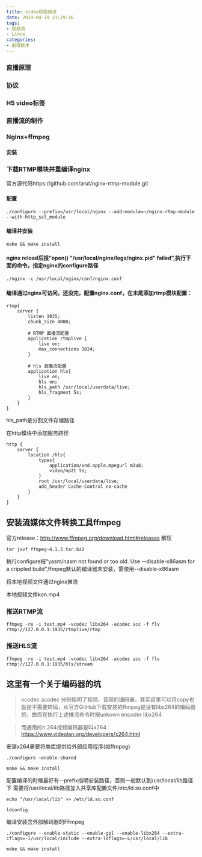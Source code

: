 ```yaml
---
title: video和视频流
date: 2019-04-19 21:29:16
tags:
- 视频流
- Linux
categories: 
- 前端技术
---
```

### 直播原理
### 协议
### H5 video标签
### 直播流的制作
### Nginx+ffmpeg
#### 安装

### 下载RTMP模块并重编译nginx
官方源代码https://github.com/arut/nginx-rtmp-module.git
#### 配置
```
./configure --prefix=/usr/local/nginx --add-module=~/nginx-rtmp-module --with-http_ssl_module
```
#### 编译并安装
```
make && make install
```
#### nginx reload后报“open() "/usr/local/nginx/logs/nginx.pid" failed”,执行下面的命令，指定nginx的configure路径
```
./nginx -c /usr/local/nginx/conf/nginx.conf
```

#### 编译通过nginx可访问，还没完，配置nginx.conf，在末尾添加rtmp模块配置：
```
rtmp{
    server {
        listen 1935;
        chunk_size 4000;

        # RTMP 直播流配置
        application rtmplive {
            live on;
            max_connections 1024;
        }

        # hls 直播流配置
        application hls{
            live on;
            hls on;
            hls_path /usr/local/userdata/live;
            hls_fragment 5s;
        }
    }
}

```
hls_path是分割文件存储路径

在http模块中添加服务路径
```
http {
    server {
        location /hls{
            types{
                application/vnd.apple.mpegurl m3u8;
                video/mp2t ts;
            }
            root /usr/local/userdata/live;
            add_header Cache-Control no-cache
        }
    }
}
```
## 安装流媒体文件转换工具ffmpeg
官方release：http://www.ffmpeg.org/download.html#releases
解压
```
tar jxvf ffmpeg-4.1.3.tar.bz2
```
执行configure报“yasm/nasm not found or too old. Use --disable-x86asm for a crippled build”,ffmpeg默认的编译器未安装，需使用--disable-x86asm

将本地视频文件通过nginx推流

本地视频文件kon.mp4
### 推送RTMP流
```
ffmpeg -re -i test.mp4 -vcodec libx264 -acodec acc -f flv rtmp://127.0.0.1:1935/rtmplive/rtmp
```

### 推送HLS流
```
ffmpeg -re -i test.mp4 -vcodec libx264 -acodec acc -f flv rtmp://127.0.0.1:1935/hls/stream
```
## 这里有一个关于编码器的坑
 > vcodec acodec 分别指明了视频、音频的编码器，其实这里可以用copy也就是不需要转码，从官方GitHub下载安装的ffmpeg是没有libx264的编码器的，故而在执行上述推流命令时报unkown encoder libx264

 > 而通用的h.264视频编码器是叫x264：https://www.videolan.org/developers/x264.html

安装x264需要将类库提供给外部应用程序(如ffmpeg)
```
./configure –enable-shared 

make && make install
```
配置编译的时候最好有--prefix指明安装路径，否则一般默认到/usr/local/lib路径下
需要将/usr/local/lib路径加入共享库配置文件/etc/ld.so.conf中
```
echo "/usr/local/lib" >> /etc/ld.so.conf

ldconfig
```
编译安装含外部解码器的FFmpeg
```
./configure --enable-static --enable-gpl --enable-libx264 --extra-cflags=-I/usr/local/include --extra-ldflags=-L/usr/local/lib

make && make install
```
